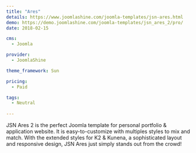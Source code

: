```yaml
---
title: "Ares"
details: https://www.joomlashine.com/joomla-templates/jsn-ares.html
demo: https://demo.joomlashine.com/joomla-templates/jsn_ares_2/pro/
date: 2018-02-15

cms: 
  - Joomla

provider: 
  - JoomlaShine

theme_framework: Sun

pricing:
  - Paid

tags:
  - Neutral
  
---
```


JSN Ares 2 is the perfect Joomla template for personal portfolio & application website. It is easy-to-customize with multiples styles to mix and match. With the extended styles for K2 & Kunena, a sophisticated layout and responsive design, JSN Ares just simply stands out from the crowd!